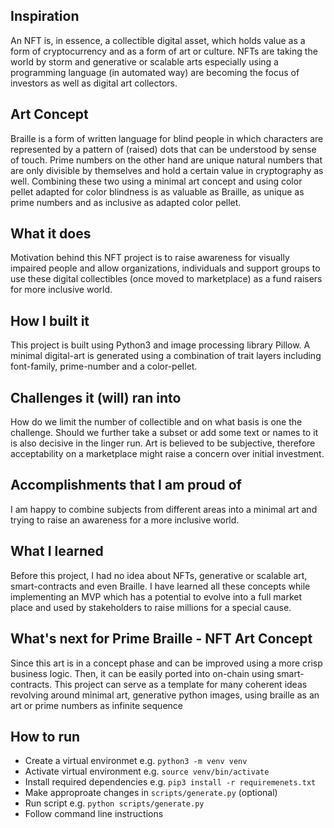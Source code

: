 ## Inspiration
An NFT is, in essence, a collectible digital asset, which holds value as a form of cryptocurrency and as a form of art or culture. NFTs are taking the world by storm and generative or scalable arts especially using a programming language (in automated way) are becoming the focus of investors as well as digital art collectors. 

## Art Concept
Braille is a form of written language for blind people in which characters are represented by a pattern of (raised) dots that can be understood by sense of touch. Prime numbers on the other hand are unique natural numbers that are only divisible by themselves and hold a certain value in cryptography as well. Combining these two using a minimal art concept and using color pellet adapted for color blindness is as valuable as Braille, as unique as prime numbers and as inclusive as adapted color pellet. 

## What it does
Motivation behind this NFT project is to raise awareness for visually impaired people and allow organizations, individuals and support groups to use these digital collectibles (once moved to marketplace) as a fund raisers for more inclusive world. 

## How I built it
This project is built using Python3 and image processing library Pillow. A minimal digital-art is generated using a combination of trait layers including font-family, prime-number and a color-pellet. 

## Challenges it (will) ran into
How do we limit the number of collectible and on what basis is one the challenge. Should we further take a subset or add some text or names to it is also decisive in the linger run. Art is believed to be subjective, therefore acceptability on a marketplace might raise a concern over initial investment. 

## Accomplishments that I am proud of
I am happy to combine subjects from different areas into a minimal art and trying to raise an awareness for a more inclusive world. 

## What I learned
Before this project, I had no idea about NFTs, generative or scalable art, smart-contracts and even Braille. I have learned all these concepts while implementing an MVP which has a potential to evolve into a full market place and used by stakeholders to raise millions for a special cause.

## What's next for Prime Braille - NFT Art Concept
Since this art is in a concept phase and can be improved using a more crisp business logic. Then, it can be easily ported into on-chain using smart-contracts.  This project can serve as a template for many coherent ideas revolving around minimal art, generative python images, using braille as an art or prime numbers as infinite sequence

## How to run
- Create a virtual environmet e.g. `python3 -m venv venv`
- Activate virtual environment e.g. `source venv/bin/activate`
- Install required dependencies e.g. `pip3 install -r requiremenets.txt`
- Make approproate changes in `scripts/generate.py` (optional)
- Run script e.g. `python scripts/generate.py`
- Follow command line instructions
